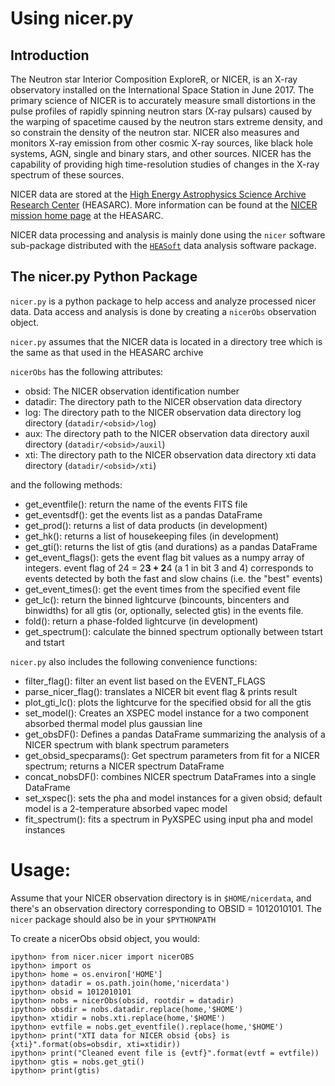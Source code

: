 # Using nicer.py

## Introduction

The Neutron star Interior Composition ExploreR, or NICER, is an X-ray observatory installed on the International Space Station in June 2017.  The primary science of NICER is to accurately measure small distortions in the pulse profiles of rapidly spinning neutron stars (X-ray pulsars) caused by the warping of spacetime caused by the neutron stars extreme density, and so constrain the density of the neutron star. NICER also measures and monitors X-ray emission from other cosmic X-ray sources, like black hole systems, AGN, single and binary stars, and other sources.  NICER has the capability of providing high time-resolution studies of changes in the X-ray spectrum of these sources.

NICER data are stored at the [High Energy Astrophysics Science Archive Research Center](https://heasarc.gsfc.nasa.gov) (HEASARC).  More information can be found at the [NICER mission home page](https://heasarc.gsfc.nasa.gov/docs/nicer) at the HEASARC.

NICER data processing and analysis is mainly done using the `nicer` software sub-package distributed with the [`HEASoft`](https://heasarc.gsfc.nasa.gov/docs/software/lheasoft/) data analysis software package.

## The nicer.py Python Package

`nicer.py` is a python package to help access and analyze processed nicer data.  Data access and analysis is done by creating a `nicerObs` observation object.

`nicer.py` assumes that the NICER data is located in a directory tree which is the same as that used in the HEASARC archive

`nicerObs` has the following attributes:

* obsid: The NICER observation identification number
* datadir: The directory path to the NICER observation data directory
* log: The directory path to the NICER observation data directory log directory (`datadir/<obsid>/log`)
* aux: The directory path to the NICER observation data directory auxil directory (`datadir/<obsid>/auxil`)
* xti: The directory path to the NICER observation data directory xti data directory (`datadir/<obsid>/xti`)

and the following methods:

* get_eventfile(): return the name of the events FITS file
* get_eventsdf(): get the events list as a pandas DataFrame
* get_prod(): returns a list of data products (in development)
* get_hk(): returns a list of housekeeping files (in development)
* get_gti(): returns the list of gtis (and durations) as a pandas DataFrame
* get_event_flags(): gets the event flag bit values as a numpy array of integers. event flag of 24 = 2**3 + 2**4 (a 1 in bit 3 and 4) corresponds to events detected by both the fast and slow chains (i.e. the "best" events)
* get_event_times(): get the event times from the specified event file
* get_lc():  return the binned lightcurve (bincounts, bincenters and binwidths) for all gtis (or, optionally, selected gtis) in the events file.
* fold(): return a phase-folded lightcurve (in development)
* get_spectrum():  calculate the binned spectrum optionally between tstart and tstart

`nicer.py` also includes the following convenience functions:

* filter_flag(): filter an event list based on the EVENT_FLAGS
* parse_nicer_flag(): translates a NICER bit event flag & prints result
* plot_gti_lc(): plots the lightcurve for the specified obsid for all the gtis
* set_model(): Creates an XSPEC model instance for a two component absorbed thermal model plus gaussian line
* get_obsDF(): Defines a pandas DataFrame summarizing the analysis of a NICER spectrum with blank spectrum parameters
* get_obsid_specparams(): Get spectrum parameters from fit for a NICER spectrum; returns a NICER spectrum DataFrame
* concat_nobsDF(): combines NICER spectrum DataFrames into a single DataFrame
* set_xspec(): sets the pha and model instances for a given obsid; default model is a 2-temperature absorbed vapec model
* fit_spectrum(): fits a spectrum in PyXSPEC using input pha and model instances

# Usage:
Assume that your NICER observation directory is in `$HOME/nicerdata`, and there's an observation directory corresponding to OBSID = 1012010101. The ``nicer`` package should also be in your `$PYTHONPATH`

To create a nicerObs obsid object, you would:

```
ipython> from nicer.nicer import nicerOBS
ipython> import os
ipython> home = os.environ['HOME']
ipython> datadir = os.path.join(home,'nicerdata')
ipython> obsid = 1012010101
ipython> nobs = nicerObs(obsid, rootdir = datadir)
ipython> obsdir = nobs.datadir.replace(home,'$HOME')
ipython> xtidir = nobs.xti.replace(home,'$HOME')
ipython> evtfile = nobs.get_eventfile().replace(home,'$HOME')
ipython> print("XTI data for NICER obsid {obs} is {xti}".format(obs=obsdir, xti=xtidir))
ipython> print("Cleaned event file is {evtf}".format(evtf = evtfile))
ipython> gtis = nobs.get_gti()
ipython> print(gtis)
```
